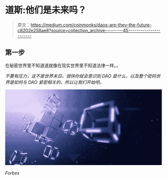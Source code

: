 # 道斯:他们是未来吗？

> 原文：<https://medium.com/coinmonks/daos-are-they-the-future-c8202e258ae8?source=collection_archive---------45----------------------->

## 第一步

在秘密世界里不知道道就像在现实世界里不知道法律一样。*。*

*不要有压力，这不是世界末日。很快你就会意识到 DAO 是什么，以及整个密码世界是如何与 DAO 紧密相关的。所以让我们开始吧。*

*![](img/a6270756fe9b583312fb6b6208051f7d.png)*

*Forbes*